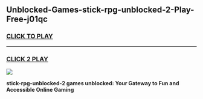 
## Unblocked-Games-stick-rpg-unblocked-2-Play-Free-j01qc
<h3>
<a href="https://premium76.site?title=stick-rpg-unblocked-2&ref=19M">CLICK TO PLAY</a></h3>
<hr>

<h3>
<a href="https://premium76.site?title=stick-rpg-unblocked-2&ref=19M">CLICK 2 PLAY</a>
  
</h3>

<a href="https://premium76.site?title=stick-rpg-unblocked-2&ref=19M"><img src="https://clearcache.store/games.png"></a>


**stick-rpg-unblocked-2 games unblocked: Your Gateway to Fun and Accessible Online Gaming**
